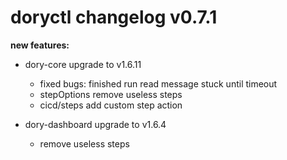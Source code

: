 # doryctl changelog v0.7.1

**new features:**

- dory-core upgrade to v1.6.11
    - fixed bugs: finished run read message stuck until timeout
    - stepOptions remove useless steps
    - cicd/steps add custom step action     
    
- dory-dashboard upgrade to v1.6.4
    - remove useless steps

